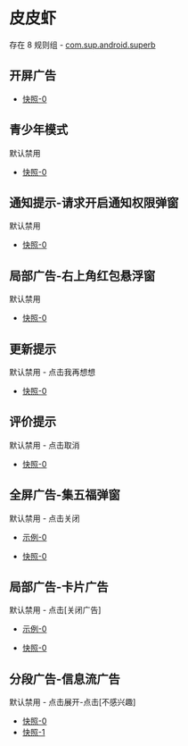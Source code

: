 # 皮皮虾

存在 8 规则组 - [com.sup.android.superb](/src/apps/com.sup.android.superb.ts)

## 开屏广告

- [快照-0](https://i.gkd.li/i/14667409)

## 青少年模式

默认禁用

- [快照-0](https://i.gkd.li/i/13796869)

## 通知提示-请求开启通知权限弹窗

默认禁用

- [快照-0](https://i.gkd.li/i/13691081)

## 局部广告-右上角红包悬浮窗

默认禁用

- [快照-0](https://i.gkd.li/i/13624220)

## 更新提示

默认禁用 - 点击我再想想

- [快照-0](https://i.gkd.li/i/13858490)

## 评价提示

默认禁用 - 点击取消

- [快照-0](https://i.gkd.li/i/14005608)

## 全屏广告-集五福弹窗

默认禁用 - 点击关闭

- [示例-0](https://m.gkd.li/57941037/246d1d0b-d493-4d40-bbb7-9c04ae6b457d)

- [快照-0](https://i.gkd.li/i/14151026)

## 局部广告-卡片广告

默认禁用 - 点击[关闭广告]

- [示例-0](https://m.gkd.li/57941037/af1e7624-540b-4646-b812-3b748966e903)

- [快照-0](https://i.gkd.li/i/14471869)

## 分段广告-信息流广告

默认禁用 - 点击展开-点击[不感兴趣]

- [快照-0](https://i.gkd.li/i/14886478)
- [快照-1](https://i.gkd.li/i/14886477)
